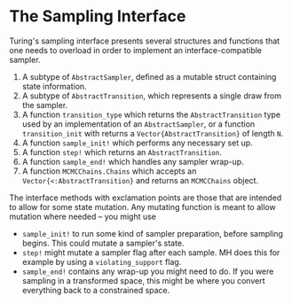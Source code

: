 
<a id='The-Sampling-Interface-1'></a>

# The Sampling Interface


Turing's sampling interface presents several structures and functions that one needs to overload in order to implement an interface-compatible sampler.


1. A subtype of `AbstractSampler`, defined as a mutable struct containing state information.
2. A subtype of `AbstractTransition`, which represents a single draw from the sampler.
3. A function `transition_type` which returns the `AbstractTransition` type used by an implementation of an `AbstractSampler`, or a function `transition_init` with returns a `Vector{AbstractTransition}` of length `N`.
4. A function `sample_init!` which performs any necessary set up.
5. A function `step!` which returns an `AbstractTransition`.
6. A function `sample_end!` which handles any sampler wrap-up.
7. A function `MCMCChains.Chains` which accepts an `Vector{<:AbstractTransition}` and returns an `MCMCChains` object.


The interface methods with exclamation points are those that are intended to allow for some state mutation. Any mutating function is meant to allow mutation where needed – you might use 


  * `sample_init!` to run some kind of sampler preparation, before sampling begins. This could mutate a sampler's state.
  * `step!` might mutate a sampler flag after each sample. MH does this for example by using a `violating_support` flag.
  * `sample_end!` contains any wrap-up you might need to do. If you were sampling in a transformed space, this might be where you convert everything back to a constrained space.

